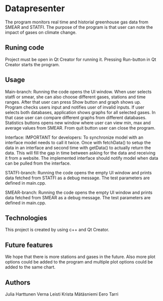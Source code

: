 # Datapresenter

The program monitors real time and historial greenhouse gas data from SMEAR and STATFI. The purpose of the program is that user can note the impact of gases on climate change.

## Runing code

Project must be open in Qt Creator for running it. Pressing Run-button in Qt Creator starts the program.

## Usage

Main-branch:
Running the code opens the UI window. When user selects statfi or smear, she can also choose different gases, stations and time ranges. After that user can press Show button and graph shows up. Program checks users input and notifies user of invalid inputs. If user selects both databases, application shows graphs for all selected gases. In that case user can compare different graphs from different databases. Statistics buttons opens new window where user can view min, max and average values from SMEAR. From quit button user can close the program.

Interface:
IMPORTANT for developers:
To synchronize model with an interface model needs to call it twice. Once with fetchData() to setup the data in an interface and second time with getData() to actually return the data. This will fill the gap in time between asking for the data and receiving it from a website. The implemented interface should notify model when data can be pulled from the interface.

STATFI-branch:
Running the code opens the empty UI window and prints data fetched from STATFI as a debug message. The test parameters are defined in main.cpp.

SMEAR-branch:
Running the code opens the empty UI window and prints data fetched from SMEAR as a debug message. The test parameters are defined in main.cpp.

## Technologies

This project is created by using c++ and Qt Creator.

## Future features

We hope that there is more stations and gases in the future. Also more plot options could be added to the program and multiple plot options could be added to the same chart.

## Authors

Julia Harttunen
Verna Leisti
Krista Mätäsniemi
Eero Tarri


